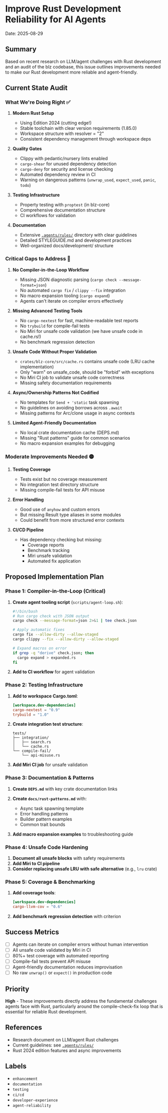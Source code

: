 # Improve Rust Development Reliability for AI Agents

Date: 2025-08-29

## Summary

Based on recent research on LLM/agent challenges with Rust development and an audit of the blz codebase, this issue outlines improvements needed to make our Rust development more reliable and agent-friendly.

## Current State Audit

### What We're Doing Right ✅

1. **Modern Rust Setup**
   - Using Edition 2024 (cutting edge!)
   - Stable toolchain with clear version requirements (1.85.0)
   - Workspace structure with resolver = "2"
   - Consistent dependency management through workspace deps

2. **Quality Gates**
   - Clippy with pedantic/nursery lints enabled
   - `cargo-shear` for unused dependency detection
   - `cargo-deny` for security and license checking
   - Automated dependency review in CI
   - Warning on dangerous patterns (`unwrap_used`, `expect_used`, `panic`, `todo`)

3. **Testing Infrastructure**
   - Property testing with `proptest` (in blz-core)
   - Comprehensive documentation structure
   - CI workflows for validation

4. **Documentation**
   - Extensive [`.agents/rules/`](../rules/) directory with clear guidelines
   - Detailed STYLEGUIDE.md and development practices
   - Well-organized docs/development/ structure

### Critical Gaps to Address 🔴

1. **No Compiler-in-the-Loop Workflow**
   - Missing JSON diagnostic parsing (`cargo check --message-format=json`)
   - No automated `cargo fix` / `clippy --fix` integration
   - No macro expansion tooling (`cargo expand`)
   - Agents can't iterate on compiler errors effectively

2. **Missing Advanced Testing Tools**
   - No `cargo-nextest` for fast, machine-readable test reports
   - No `trybuild` for compile-fail tests
   - No Miri for unsafe code validation (we have unsafe code in cache.rs!)
   - No benchmark regression detection

3. **Unsafe Code Without Proper Validation**
   - `crates/blz-core/src/cache.rs` contains unsafe code (LRU cache implementation)
   - Only "warn" on unsafe_code, should be "forbid" with exceptions
   - No Miri CI job to validate unsafe code correctness
   - Missing safety documentation requirements

4. **Async/Ownership Patterns Not Codified**
   - No templates for `Send + 'static` task spawning
   - No guidelines on avoiding borrows across `.await`
   - Missing patterns for Arc/clone usage in async contexts

5. **Limited Agent-Friendly Documentation**
   - No local crate documentation cache (DEPS.md)
   - Missing "Rust patterns" guide for common scenarios
   - No macro expansion examples for debugging

### Moderate Improvements Needed 🟡

1. **Testing Coverage**
   - Tests exist but no coverage measurement
   - No integration test directory structure
   - Missing compile-fail tests for API misuse

2. **Error Handling**
   - Good use of `anyhow` and custom errors
   - But missing Result type aliases in some modules
   - Could benefit from more structured error contexts

3. **CI/CD Pipeline**
   - Has dependency checking but missing:
     - Coverage reports
     - Benchmark tracking
     - Miri unsafe validation
     - Automated fix application

## Proposed Implementation Plan

### Phase 1: Compiler-in-the-Loop (Critical)

1. **Create agent tooling script** (`scripts/agent-loop.sh`):
   ```bash
   #!/bin/bash
   # Run cargo check with JSON output
   cargo check --message-format=json 2>&1 | tee check.json

   # Apply automatic fixes
   cargo fix --allow-dirty --allow-staged
   cargo clippy --fix --allow-dirty --allow-staged

   # Expand macros on error
   if grep -q "derive" check.json; then
     cargo expand > expanded.rs
   fi
   ```

2. **Add to CI workflow** for agent validation

### Phase 2: Testing Infrastructure

1. **Add to workspace Cargo.toml**:
   ```toml
   [workspace.dev-dependencies]
   cargo-nextest = "0.9"
   trybuild = "1.0"
   ```

2. **Create integration test structure**:
   ```
   tests/
   ├── integration/
   │   ├── search.rs
   │   └── cache.rs
   └── compile-fail/
       └── api-misuse.rs
   ```

3. **Add Miri CI job** for unsafe validation

### Phase 3: Documentation & Patterns

1. **Create `DEPS.md`** with key crate documentation links
2. **Create `docs/rust-patterns.md`** with:
   - Async task spawning template
   - Error handling patterns
   - Builder pattern examples
   - Common trait bounds

3. **Add macro expansion examples** to troubleshooting guide

### Phase 4: Unsafe Code Hardening

1. **Document all unsafe blocks** with safety requirements
2. **Add Miri to CI pipeline**
3. **Consider replacing unsafe LRU with safe alternative** (e.g., `lru` crate)

### Phase 5: Coverage & Benchmarking

1. **Add coverage tools**:
   ```toml
   [workspace.dev-dependencies]
   cargo-llvm-cov = "0.6"
   ```

2. **Add benchmark regression detection** with criterion

## Success Metrics

- [ ] Agents can iterate on compiler errors without human intervention
- [ ] All unsafe code validated by Miri in CI
- [ ] 80%+ test coverage with automated reporting
- [ ] Compile-fail tests prevent API misuse
- [ ] Agent-friendly documentation reduces improvisation
- [ ] No raw `unwrap()` or `expect()` in production code

## Priority

**High** - These improvements directly address the fundamental challenges agents face with Rust, particularly around the compile-check-fix loop that is essential for reliable Rust development.

## References

- Research document on LLM/agent Rust challenges
- Current guidelines: see [`.agents/rules/`](../rules/)
- Rust 2024 edition features and async improvements

## Labels

- `enhancement`
- `documentation`
- `testing`
- `ci/cd`
- `developer-experience`
- `agent-reliability`
